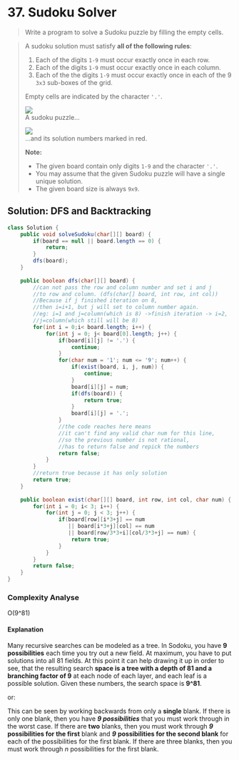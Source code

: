 # 37. Sudoku Solver

> Write a program to solve a Sudoku puzzle by filling the empty cells.

> A sudoku solution must satisfy **all of the following rules**:
>
> 1. Each of the digits `1-9` must occur exactly once in each row.
> 2. Each of the digits `1-9` must occur exactly once in each column.
> 3. Each of the the digits `1-9` must occur exactly once in each of the 9 `3x3` sub-boxes of the grid.
>
> Empty cells are indicated by the character `'.'`.
>
> ![](https://upload.wikimedia.org/wikipedia/commons/thumb/f/ff/Sudoku-by-L2G-20050714.svg/250px-Sudoku-by-L2G-20050714.svg.png)  
> A sudoku puzzle...
>
> ![](https://upload.wikimedia.org/wikipedia/commons/thumb/3/31/Sudoku-by-L2G-20050714_solution.svg/250px-Sudoku-by-L2G-20050714_solution.svg.png)  
> ...and its solution numbers marked in red.
>
> **Note:**
>
> * The given board contain only digits `1-9` and the character `'.'`.
> * You may assume that the given Sudoku puzzle will have a single unique solution.
> * The given board size is always `9x9`.

## Solution: DFS and Backtracking

```java
class Solution {
    public void solveSudoku(char[][] board) {
        if(board == null || board.length == 0) {
            return;
        }
        dfs(board);
    }
    
    public boolean dfs(char[][] board) {
        //can not pass the row and column number and set i and j 
        //to row and column. (dfs(char[] board, int row, int col))
        //Because if j finished iteration on 8, 
        //then i=i+1, but j will set to column number again.
        //eg: i=1 and j=column(which is 8) ->finish iteration -> i=2,  
        //j=column(which still will be 8)
        for(int i = 0;i< board.length; i++) {
            for(int j = 0; j< board[0].length; j++) {
                if(board[i][j] != '.') {
                    continue;
                }
                for(char num = '1'; num <= '9'; num++) {
                    if(exist(board, i, j, num)) {
                        continue;
                    }
                    board[i][j] = num;
                    if(dfs(board)) {
                        return true;
                    }
                    board[i][j] = '.';
                }
                //the code reaches here means 
                //it can't find any valid char num for this line,
                //so the previous number is not rational,
                //has to return false and repick the numbers
                return false;
            }
        }
        //return true because it has only solution
        return true;
    }
    
    public boolean exist(char[][] board, int row, int col, char num) {
        for(int i = 0; i< 3; i++) {
            for(int j = 0; j < 3; j++) {
                if(board[row][i*3+j] == num 
                   || board[i*3+j][col] == num
                   || board[row/3*3+i][col/3*3+j] == num) {
                    return true;
                }
            }
        }
        return false;
    }
}
```

### Complexity Analyse

O\(9^81\)

#### Explanation

Many recursive searches can be modeled as a tree. In Sodoku, you have **9 possibilities** each time you try out a new field. At maximum, you have to put solutions into all 81 fields. At this point it can help drawing it up in order to see, that the resulting search **space is a tree with a depth of 81 and a branching factor of 9** at each node of each layer, and each leaf is a possible solution. Given these numbers, the search space is **9^81**.

or:

This can be seen by working backwards from only a **single** blank. If there is only one blank, then you have _**9 possibilities**_ that you must work through in the worst case. If there are **two** blanks, then you must work through _**9**_ **possibilities for the first** blank and _**9**_ **possibilities for the second blank** for each of the possibilities for the first blank. If there are three blanks, then you must work through _n_ possibilities for the first blank.

